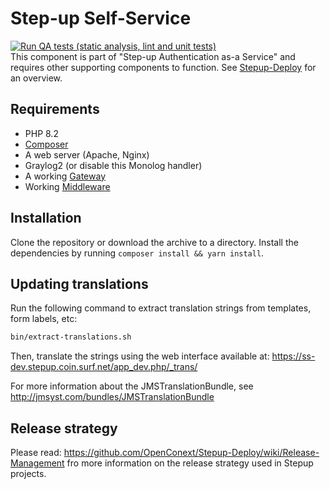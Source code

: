 Step-up Self-Service
====================

[![Run QA tests (static analysis, lint and unit tests)](https://github.com/OpenConext/Stepup-SelfService//actions/workflows/test-integration.yml/badge.svg)](https://github.com/OpenConext/Stepup-SelfService/actions/workflows/test-integration.yml)  
This component is part of "Step-up Authentication as-a Service" and requires other supporting components to function. See [Stepup-Deploy](https://github.com/OpenConext/Stepup-Deploy) for an overview.

## Requirements

 * PHP 8.2
 * [Composer](https://getcomposer.org/)
 * A web server (Apache, Nginx)
 * Graylog2 (or disable this Monolog handler)
 * A working [Gateway](https://github.com/OpenConext/Stepup-Gateway)
 * Working [Middleware](https://github.com/OpenConext/Stepup-Middleware)

## Installation

Clone the repository or download the archive to a directory. Install the dependencies by running `composer install && yarn install`.

## Updating translations

Run the following command to extract translation strings from templates, form labels, etc:

```bash
bin/extract-translations.sh
```

Then, translate the strings using the web interface available at: https://ss-dev.stepup.coin.surf.net/app_dev.php/_trans/

For more information about the JMSTranslationBundle, see http://jmsyst.com/bundles/JMSTranslationBundle

## Release strategy
Please read: https://github.com/OpenConext/Stepup-Deploy/wiki/Release-Management fro more information on the release strategy used in Stepup projects.
